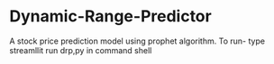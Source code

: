 # Dynamic-Range-Predictor
A stock price prediction model using prophet algorithm.
To run- type streamllit run drp,py in command shell
